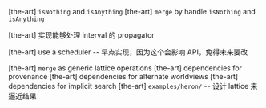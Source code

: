 [the-art] `isNothing` and `isAnything`
[the-art] `merge` by handle `isNothing` and `isAnything`

[the-art] 实现能够处理 interval 的 propagator

[the-art] use a scheduler -- 早点实现，因为这个会影响 API，免得未来要改

[the-art] `merge` as generic lattice operations
[the-art] dependencies for provenance
[the-art] dependencies for alternate worldviews
[the-art] dependencies for implicit search
[the-art] `examples/heron/` -- 设计 lattice 来逼近结果
